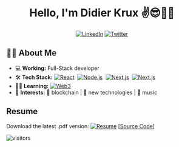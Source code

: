 <div align="center">
  <h1>Hello, I'm Didier Krux ✌️😎👾🎵 </h1>
  <a href="https://www.linkedin.com/in/didierkrux/"><img alt="LinkedIn" src="https://img.shields.io/badge/-Didier_Krux-blue?logo=Linkedin&logoColor=white&link=https://www.linkedin.com/in/didierkrux/"></a>
  <a href="https://twitter.com/intent/follow?screen_name=didierkrux"><img alt="Twitter" src="https://img.shields.io/twitter/url?label=Didier%20Krux&style=social&url=https://twitter.com/didierkrux"></a>
</div>

## 👨‍💻 About Me

- 💻 **Working:** Full-Stack developer
- 🛠 **Tech Stack:** <a href="https://reactjs.org/"><img alt="React" src="https://img.shields.io/badge/-React-61DAFB?logo=react&logoColor=222"></a>&nbsp;
  <a href="https://nodejs.org/en/"><img alt="Node.js" src="https://img.shields.io/badge/-Node.js-339933?logo=node.js&logoColor=white"></a>&nbsp;
  <a href="https://nextjs.org/docs"><img alt="Next.js" src="https://img.shields.io/badge/-Next.js-000000?logo=nextdotjs&logoColor=white"></a>&nbsp;
  <a href="https://chakra-ui.com/docs/getting-started"><img alt="Next.js" src="https://img.shields.io/badge/-Chakra UI-319795?logo=chakraui&logoColor=white"></a>&nbsp;
- 👨‍🏫 **Learning:** <a href="https://ethereum.org/en/developers/docs/web2-vs-web3/"><img alt="Web3" src="https://img.shields.io/badge/-Web3-3C3C3D?logo=ethereum"></a>&nbsp;
- 🤩 **Interests:** 🔐 blockchain | 👾 new technologies | 🎵 music

## Resume

Download the latest .pdf version: <a href="https://krux.co/resume"><img alt="Resume" src="https://img.shields.io/badge/%E2%AC%87%EF%B8%8F%20Resume-krux.co/resume-blue"></a> [[Source Code](https://github.com/didierkrux/didierkrux/blob/master/resume.html "Check Source Code of the Resume")]

![visitors](https://visitor-badge.glitch.me/badge?page_id=didierkrux/didierkrux)
